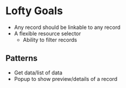 # Lofty Goals
* Any record should be linkable to any record
* A flexible resource selector
    * Ability to filter records

## Patterns
* Get data/list of data
* Popup to show preview/details of a record
